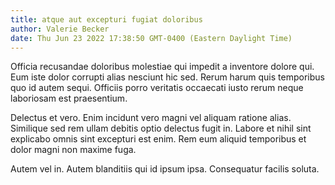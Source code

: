 ```yaml
---
title: atque aut excepturi fugiat doloribus
author: Valerie Becker
date: Thu Jun 23 2022 17:38:50 GMT-0400 (Eastern Daylight Time)
---
```

Officia recusandae doloribus molestiae qui impedit a inventore dolore qui. Eum iste dolor corrupti alias nesciunt hic sed. Rerum harum quis temporibus quo id autem sequi. Officiis porro veritatis occaecati iusto rerum neque laboriosam est praesentium.

 Delectus et vero. Enim incidunt vero magni vel aliquam ratione alias. Similique sed rem ullam debitis optio delectus fugit in. Labore et nihil sint explicabo omnis sint excepturi est enim. Rem eum aliquid temporibus et dolor magni non maxime fuga.

 Autem vel in. Autem blanditiis qui id ipsum ipsa. Consequatur facilis soluta.